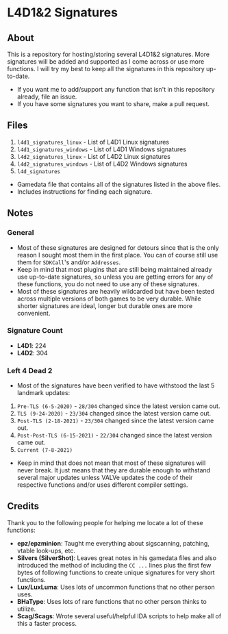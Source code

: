 # L4D1&2 Signatures

## About
This is a repository for hosting/storing several L4D1&2 signatures. More signatures will be added and supported as I come across or use more functions. I will try my best to keep all the signatures in this repository up-to-date.
- If you want me to add/support any function that isn't in this repository already, file an issue.
- If you have some signatures you want to share, make a pull request.

## Files
1. `l4d1_signatures_linux` - List of L4D1 Linux signatures
2. `l4d1_signatures_windows` - List of L4D1 Windows signatures
3. `l4d2_signatures_linux` - List of L4D2 Linux signatures
4. `l4d2_signatures_windows` - List of L4D2 Windows signatures
5. `l4d_signatures`
- Gamedata file that contains all of the signatures listed in the above files.
- Includes instructions for finding each signature.

## Notes

### General
- Most of these signatures are designed for detours since that is the only reason I sought most them in the first place. You can of course still use them for `SDKCall`'s and/or `Addresses`.
- Keep in mind that most plugins that are still being maintained already use up-to-date signatures, so unless you are getting errors for any of these functions, you do not need to use any of these signatures.
- Most of these signatures are heavily wildcarded but have been tested across multiple versions of both games to be very durable. While shorter signatures are ideal, longer but durable ones are more convenient.

### Signature Count
- **L4D1**: 224
- **L4D2**: 304

### Left 4 Dead 2
- Most of the signatures have been verified to have withstood the last 5 landmark updates:
1. `Pre-TLS (6-5-2020)` - `28/304` changed since the latest version came out.
2. `TLS (9-24-2020)` - `23/304` changed since the latest version came out.
3. `Post-TLS (2-18-2021)` - `23/304` changed since the latest version came out.
4. `Post-Post-TLS (6-15-2021)` - `22/304` changed since the latest version came out.
5. `Current (7-8-2021)`
- Keep in mind that does not mean that most of these signatures will never break. It just means that they are durable enough to withstand several major updates unless VALVe updates the code of their respective functions and/or uses different compiler settings.

## Credits
Thank you to the following people for helping me locate a lot of these functions:
- **epz/epzminion**: Taught me everything about sigscanning, patching, vtable look-ups, etc.
- **Silvers (SilverShot)**: Leaves great notes in his gamedata files and also introduced the method of including the `CC ...` lines plus the first few bytes of following functions to create unique signatures for very short functions.
- **Lux/LuxLuma**: Uses lots of uncommon functions that no other person uses.
- **BHaType**: Uses lots of rare functions that no other person thinks to utilize.
- **Scag/Scags**: Wrote several useful/helpful IDA scripts to help make all of this a faster process.